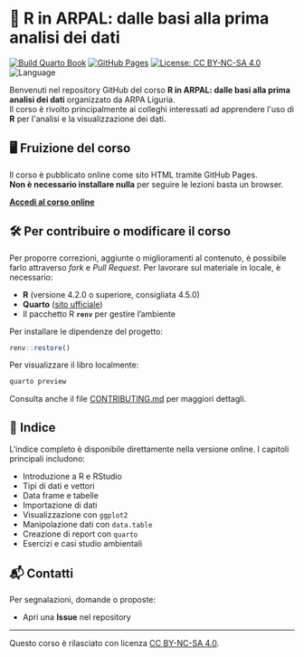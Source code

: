 # 📘 R in ARPAL: dalle basi alla prima analisi dei dati

[![Build Quarto Book](https://github.com/ARPAL-liguria-it/2025_R_corso/actions/workflows/publish.yml/badge.svg)](https://github.com/ARPAL-liguria-it/2025_R_corso/actions/workflows/publish.yml)
[![GitHub Pages](https://img.shields.io/badge/GitHub-Pages-blue)](https://arpal-liguria-it.github.io/2025_R_corso/)
[![License: CC BY-NC-SA 4.0](https://img.shields.io/badge/License-CC%20BY--NC--SA%204.0-lightgrey.svg)](https://creativecommons.org/licenses/by-nc-sa/4.0/)
![Language](https://img.shields.io/badge/lang-Italiano-green)

Benvenuti nel repository GitHub del corso **R in ARPAL: dalle basi alla prima analisi dei dati** organizzato da ARPA Liguria.  
Il corso è rivolto principalmente ai colleghi interessati ad apprendere l'uso di **R** per l'analisi e la visualizzazione dei dati.

## 🖥️ Fruizione del corso

Il corso è pubblicato online come sito HTML tramite GitHub Pages.  
**Non è necessario installare nulla** per seguire le lezioni basta un browser.

[**Accedi al corso online**](https://arpal-liguria-it.github.io/2025_R_corso/)

## 🛠️ Per contribuire o modificare il corso

Per proporre correzioni, aggiunte o miglioramenti al contenuto, è possibile farlo attraverso *fork* e *Pull Request*.
Per lavorare sul materiale in locale, è necessario:

- **R** (versione 4.2.0 o superiore, consigliata 4.5.0)
- **Quarto** ([sito ufficiale](https://quarto.org/))
- Il pacchetto R **`renv`** per gestire l’ambiente

Per installare le dipendenze del progetto:

```r
renv::restore()
```

Per visualizzare il libro localmente:

```bash
quarto preview
```

Consulta anche il file [CONTRIBUTING.md](CONTRIBUTING.md) per maggiori dettagli.

## 📑 Indice

L'indice completo è disponibile direttamente nella versione online.
I capitoli principali includono:

* Introduzione a R e RStudio
* Tipi di dati e vettori
* Data frame e tabelle
* Importazione di dati
* Visualizzazione con `ggplot2`
* Manipolazione dati con `data.table`
* Creazione di report con `quarto`
* Esercizi e casi studio ambientali

## 📬 Contatti

Per segnalazioni, domande o proposte:

* Apri una **Issue** nel repository

---

Questo corso è rilasciato con licenza [CC BY-NC-SA 4.0](https://creativecommons.org/licenses/by-nc-sa/4.0/).